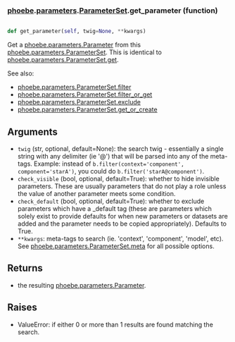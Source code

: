 ### [phoebe](phoebe.md).[parameters](phoebe.parameters.md).[ParameterSet](phoebe.parameters.ParameterSet.md).get_parameter (function)


```py

def get_parameter(self, twig=None, **kwargs)

```



Get a [phoebe.parameters.Parameter](phoebe.parameters.Parameter.md) from this
[phoebe.parameters.ParameterSet](phoebe.parameters.ParameterSet.md).  This is identical to
[phoebe.parameters.ParameterSet.get](phoebe.parameters.ParameterSet.get.md).

See also:
* [phoebe.parameters.ParameterSet.filter](phoebe.parameters.ParameterSet.filter.md)
* [phoebe.parameters.ParameterSet.filter_or_get](phoebe.parameters.ParameterSet.filter_or_get.md)
* [phoebe.parameters.ParameterSet.exclude](phoebe.parameters.ParameterSet.exclude.md)
* [phoebe.parameters.ParameterSet.get_or_create](phoebe.parameters.ParameterSet.get_or_create.md)

Arguments
-----------
* `twig` (str, optional, default=None): the search twig - essentially a single
    string with any delimiter (ie '@') that will be parsed
    into any of the meta-tags.  Example: instead of
    `b.filter(context='component', component='starA')`, you
    could do `b.filter('starA@component')`.
* `check_visible` (bool, optional, default=True): whether to hide invisible
    parameters.  These are usually parameters that do not
    play a role unless the value of another parameter meets
    some condition.
* `check_default` (bool, optional, default=True): whether to exclude parameters which
    have a _default tag (these are parameters which solely exist
    to provide defaults for when new parameters or datasets are
    added and the parameter needs to be copied appropriately).
    Defaults to True.
* `**kwargs`:  meta-tags to search (ie. 'context', 'component',
    'model', etc).  See [phoebe.parameters.ParameterSet.meta](phoebe.parameters.ParameterSet.meta.md)
    for all possible options.

Returns
--------
* the resulting [phoebe.parameters.Parameter](phoebe.parameters.Parameter.md).

Raises
-------
* ValueError: if either 0 or more than 1 results are found
    matching the search.


